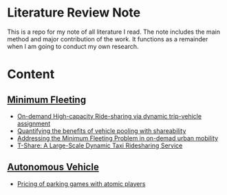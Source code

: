 Literature Review Note
======
This is a repo for my note of all literature I read. The note includes the main method and major contribution of the work. It functions as a remainder when I am going to conduct my own research.

# Content
## [Minimum Fleeting](Minimum-Fleeting)
- [On-demand High-capacity Ride-sharing via dynamic trip-vehicle assignment](Minimum-Fleeting/On-demand.md)
- [Quantifying the benefits of vehicle pooling with shareability](Minimum-Fleeting/Quantifying-shareability.md)
- [Addressing the Minimum Fleeting Problem in on-demad urban mobility](Minimum-Fleeting/Addressing-Minimum-Fleeting.md)
- [T-Share: A Large-Scale Dynamic Taxi Ridesharing Service](Minimum-Fleeting/T-share.md)


## [Autonomous Vehicle](Autonomous-Vehicle)
- [Pricing of parking games with atomic players](Pricing-of-parking-games.md)
